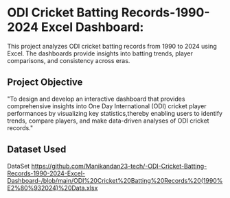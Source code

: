 # ODI Cricket Batting Records-1990-2024 Excel Dashboard:
This project analyzes ODI cricket batting records from 1990 to 2024 using Excel. The dashboards provide insights into batting trends, player comparisons, and consistency across eras.
## Project Objective
"To design and develop an interactive dashboard that provides comprehensive insights into One Day International (ODI) cricket player performances by visualizing key statistics,thereby enabling users to identify trends, compare players, and make data-driven analyses of ODI cricket records."
## Dataset Used
<a> DataSet </a> <href> https://github.com/Manikandan23-tech/-ODI-Cricket-Batting-Records-1990-2024-Excel-Dashboard-/blob/main/ODI%20Cricket%20Batting%20Records%20(1990%E2%80%932024)%20Data.xlsx </href>

